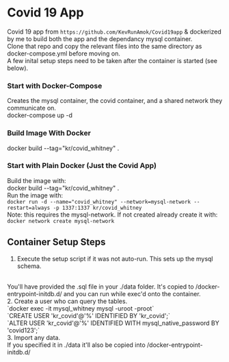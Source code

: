 # Covid 19 App

Covid 19 app from `https://github.com/KevRunAmok/Covid19app` & dockerized by me to build both the app and the dependancy mysql container.
</br>
Clone that repo and copy the relevant files into the same directory as docker-compose.yml before moving on.
</br>
A few inital setup steps need to be taken after the container is started (see below).

### Start with Docker-Compose

Creates the mysql container, the covid container, and a shared network they communicate on.
</br>
docker-compose up -d

### Build Image With Docker

docker build --tag="kr/covid_whitney" .

### Start with Plain Docker (Just the Covid App)

Build the image with:
</br>
docker build --tag="kr/covid_whitney" .
</br>
Run the image with: 
</br>
`docker run -d --name="covid_whitney" --network=mysql-network --restart=always -p 1337:1337 kr/covid_whitney`
</br>
Note: this requires the mysql-network. If not created already create it with:
</br>
`docker network create mysql-network`

## Container Setup Steps

1. Execute the setup script if it was not auto-run. This sets up the mysql schema.
</br>
You'll have provided the .sql file in your ./data folder. It's copied to /docker-entrypoint-initdb.d/ and you can run while exec'd onto the container.
</br>
2. Create a user who can query the tables.
</br>
`docker exec -it mysql_whitney mysql -uroot -proot`
</br>
`CREATE USER 'kr_covid'@'%' IDENTIFIED BY 'kr_covid';`
</br>
`ALTER USER 'kr_covid'@'%' IDENTIFIED WITH mysql_native_password BY 'covid123';`
</br>
3. Import any data.
</br>
If you specified it in ./data it'll also be copied into /docker-entrypoint-initdb.d/

